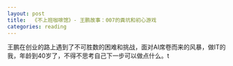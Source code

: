 ```yaml
---
layout: post
title:  《不上班咖啡馆》- 王鹏故事：007的粪坑和初心游戏
categories: reading
---
```


王鹏在创业的路上遇到了不可胜数的困难和挑战，面对AI席卷而来的风暴，做IT的我，年龄到40岁了，不得不思考自己下一步可以做点什么。t
<!--stackedit_data:
eyJoaXN0b3J5IjpbMTU0ODc2ODY3Niw0NDUyNzIzOTFdfQ==
-->